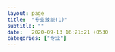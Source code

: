 ```yaml
---
layout: page
title:  "专业技能(1)"
subtitle: ""
date:   2020-09-13 16:21:21 +0530
categories: ["专业"]
---
```



